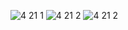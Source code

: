 ![4 21 1](https://cloud.githubusercontent.com/assets/17029783/14393407/c8b7863e-fd7b-11e5-808f-7df7754548e3.jpg)
![4 21 2](https://cloud.githubusercontent.com/assets/17029783/14393405/c8b3c6fc-fd7b-11e5-8ca0-7fe36f31d7e9.jpg)
![4 21 2](https://cloud.githubusercontent.com/assets/17029783/14393406/c8b4f874-fd7b-11e5-801d-9b2102bd24c1.png)
